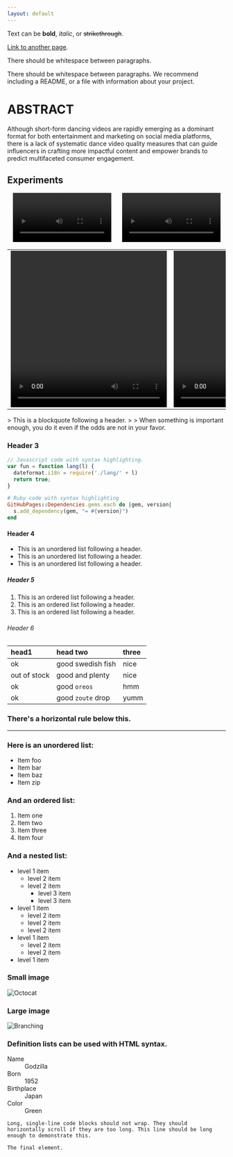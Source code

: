 ```yaml
---
layout: default
---
```


Text can be **bold**, _italic_, or ~~strikethrough~~.

[Link to another page](./another-page.html).

There should be whitespace between paragraphs.

There should be whitespace between paragraphs. We recommend including a README, or a file with information about your project.

# ABSTRACT

Although short-form dancing videos are rapidly emerging as a dominant format for both entertainment and marketing on social media platforms, there is a lack of systematic dance video quality measures that can guide influencers in crafting more impactful content and empower brands to predict multifaceted consumer engagement.

## Experiments

<style>
  .video-container {
    display: flex;
    justify-content: space-around;
    flex-wrap: wrap;
  }
  .video-container video {
    width: 45%; /* Adjust width as needed */
  }
</style>

<div class="video-container">
  <video controls>
    <source src="assets/6843971599771733254_H.mp4" type="video/mp4">
    Your browser does not support the video tag.
  </video>

  <video controls>
    <source src="assets/6843971599771733254_H.mp4" type="video/mp4">
    Your browser does not support the video tag.
  </video>
</div>

<table>
  <tr>
    <td>
      <video width="360" height="360" controls>
        <source src="assets/6843971599771733254_H.mp4" type="video/mp4">
      </video>
    </td>
    <td>
      <video width="360" height="360" controls>
        <source src="assets/6843971599771733254_H.mp4" type="video/mp4">
      </video>
    </td>
  </tr>
</table>
> This is a blockquote following a header.
>
> When something is important enough, you do it even if the odds are not in your favor.

### Header 3

```js
// Javascript code with syntax highlighting.
var fun = function lang(l) {
  dateformat.i18n = require('./lang/' + l)
  return true;
}
```

```ruby
# Ruby code with syntax highlighting
GitHubPages::Dependencies.gems.each do |gem, version|
  s.add_dependency(gem, "= #{version}")
end
```

#### Header 4

*   This is an unordered list following a header.
*   This is an unordered list following a header.
*   This is an unordered list following a header.

##### Header 5

1.  This is an ordered list following a header.
2.  This is an ordered list following a header.
3.  This is an ordered list following a header.

###### Header 6

| head1        | head two          | three |
|:-------------|:------------------|:------|
| ok           | good swedish fish | nice  |
| out of stock | good and plenty   | nice  |
| ok           | good `oreos`      | hmm   |
| ok           | good `zoute` drop | yumm  |

### There's a horizontal rule below this.

* * *

### Here is an unordered list:

*   Item foo
*   Item bar
*   Item baz
*   Item zip

### And an ordered list:

1.  Item one
1.  Item two
1.  Item three
1.  Item four

### And a nested list:

- level 1 item
  - level 2 item
  - level 2 item
    - level 3 item
    - level 3 item
- level 1 item
  - level 2 item
  - level 2 item
  - level 2 item
- level 1 item
  - level 2 item
  - level 2 item
- level 1 item

### Small image

![Octocat](https://github.githubassets.com/images/icons/emoji/octocat.png)

### Large image

![Branching](https://guides.github.com/activities/hello-world/branching.png)


### Definition lists can be used with HTML syntax.

<dl>
<dt>Name</dt>
<dd>Godzilla</dd>
<dt>Born</dt>
<dd>1952</dd>
<dt>Birthplace</dt>
<dd>Japan</dd>
<dt>Color</dt>
<dd>Green</dd>
</dl>

```
Long, single-line code blocks should not wrap. They should horizontally scroll if they are too long. This line should be long enough to demonstrate this.
```

```
The final element.
```
